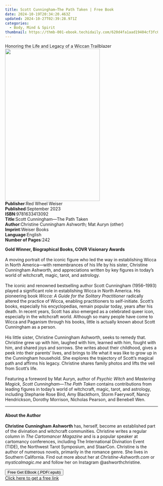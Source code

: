 ```yaml
---
title: Scott Cunningham—The Path Taken | Free Book
date: 2024-10-19T20:34:20.463Z
updated: 2024-10-27T02:39:28.971Z
categories:
  - Body, Mind & Spirit
thumbnail: https://thmb-001-ebook.techidaily.com/620d4fa1aad19404cf3fc032c9e25b46b55b8ce270b24db74e00d70c14dae71b.jpg
---
```

<main id="book-container">
  <div class="flex flex-col">
    <div class="book-brief flex-1 py-6 px-4 sm:p-6 md:py-10 md:px-8">
      <!-- brief-->
      <div class="book-brief-main">
        Honoring the Life and Legacy of a Wiccan Trailblazer
      </div>
    </div>
    <div
      class="book-meta-info flex-1 grid gap-4 col-start-1 col-end-3 row-start-1 sm:mb-6 sm:grid-cols-4 lg:gap-6 lg:col-start-2 lg:row-end-6 lg:row-span-6 lg:mb-0"
    >
      <div
        class="book-meta-info-left place-content-center mt-4 p-4 text-sm leading-6 col-start-2 col-span-2 dark:text-slate-400"
      >
        <img
          class="w-full h-500 object-cover rounded-lg sm:h-255 sm:col-span-2 lg:col-span-full"
          src="https://img-001-ebook.techidaily.com/315868efc87b7c67f697e6d84b89b13bb26cf5e72c163ea532868a639e7c9122.jpg"
          alt=""
          width="312"
          height="500"
        />
      </div>
      <div
        class="book-meta-info-right mt-2 col-start-1 row-start-2 col-span-3 self-center"
      >
        <!-- meta data  -->
        <div class="flex flex-col px-4 md:px-8">
          <div class="flex-1">
            <strong>Publisher</strong>:<span class="px-2"
              >Red Wheel Weiser</span
            >
          </div>
          <div class="flex-1">
            <strong>Published</strong>:<span class="px-2">September 2023</span>
          </div>
          <div class="flex-1">
            <strong>ISBN</strong>:<span class="px-2">9781633413092</span>
          </div>
          <div class="flex-1">
            <strong>Title</strong>:<span class="px-2"
              >Scott Cunningham—The Path Taken</span
            >
          </div>
          <div class="flex-1">
            <strong>Author</strong>:<span class="px-2"
              >Christine Cunningham Ashworth; Mat Auryn (other)</span
            >
          </div>
          <div class="flex-1">
            <strong>Imprint</strong>:<span class="px-2">Weiser Books</span>
          </div>
          <div class="flex-1">
            <strong>Language</strong>:<span class="px-2">English</span>
          </div>
          <div class="flex-1">
            <strong>Number of Pages</strong>:<span class="px-2">242</span>
          </div>
        </div>
      </div>
    </div>
    <div class="book-description flex-1 py-6 px-4 sm:p-6 md:py-10 md:px-8">
      <div class="book-description-main">
        <div accordion-content="" id="description">
          <p>
            <b>Gold Winner, Biographical Books, COVR Visionary Awards</b
            ><br /><br />
            A moving portrait of&nbsp;the iconic figure who led the way in
            establishing Wicca in North America—with remembrances of his life by
            his&nbsp;sister, Christine Cunningham Ashworth, and appreciations
            written by key figures in today’s world of witchcraft, magic, tarot,
            and astrology.<br /><br />
            The iconic and renowned bestselling author Scott Cunningham
            (1956–1993) played a significant role in establishing Wicca in North
            America. His pioneering book
            <i>Wicca: A Guide for the Solitary Practitioner </i>radically
            altered the practice of Wicca, enabling practitioners to
            self-initiate. Scott’s books, especially his encyclopedias, remain
            popular today, years after his death. In recent years, Scott has
            also emerged as a celebrated queer icon, especially in the
            witchcraft world. Although so many people have come to Wicca and
            Paganism through his books, little is actually known about Scott
            Cunningham as a person.<br />
            &nbsp;<br />
            His little sister, Christine Cunningham Ashworth, seeks to remedy
            that. Christine grew up with him, laughed with him, learned with
            him, fought with him, and shared joys and sorrows. She writes about
            their childhood, gives a peek into their parents’ lives, and brings
            to life what it was like to grow up in the Cunningham household. She
            explores the trajectory of Scott’s magical path and affirms his
            legacy. Christine shares family photos and lifts the veil from
            Scott’s life. &nbsp;&nbsp;&nbsp;&nbsp;<br />
            &nbsp;<br />
            Featuring a foreword by Mat Auryn, author of
            <i>Psychic Witch</i> and <i>Mastering Magick</i>,
            <i>Scott Cunningham—The Path Taken</i> contains contributions from
            leading figures in today’s world of witchcraft, magic, tarot, and
            astrology, including Stephanie Rose Bird, Amy Blackthorn, Storm
            Faerywolf, Nancy Hendrickson, Dorothy Morrison, Nicholas Pearson,
            and Benebell Wen.
          </p>
        </div>
        <div class="accordion-fader"></div>
      </div>
    </div>
    <div class="book-excerpts flex-1 py-6 px-4 sm:p-6 md:py-10 md:px-8">
      <!-- excerpts-->
      <div class="book-excerpts-main">
        <hr />
        <h4 class="placeholder placeholder-heading">
          <span>About the Author</span>
        </h4>
        <p>
          <b>Christine Cunningham Ashworth </b>has, herself, become an
          established part of the divination and witchcraft communities.
          Christine writes a regular column in
          <i>The Cartomancer Magazine</i> and is a popular speaker at cartomancy
          conferences, including The International Divination Event (TIDE), the
          Northwest Tarot Symposium, and StaarCon. Christine is the author of
          numerous novels, primarily in the romance genre. She lives in Southern
          California. Find out more about her at
          <i>Christine-Ashworth.com </i>or <i>mysticalmagic.me</i> and follow
          her on Instagram @ashworthchristine.
        </p>
      </div>
    </div>
    <div
      class="book-about-author flex-1 py-6 px-4 sm:p-6 md:py-10 md:px-8"
    ></div>
    <div class="book-free-get flex-1 py-6 px-4 sm:p-6 md:py-10 md:px-8">
      <button
        id="btn-free-get"
        class="bg-blue-500 hover:bg-blue-700 text-white font-bold py-2 px-4 rounded"
      >
        Free Get EBook (.PDF/.epub)
      </button>
      <div id="countdown-display" class="px-2 text-lg mt-2"></div>
      <a
        id="free-link"
        class="hidden bg-blue-500 hover:bg-blue-700 text-white font-bold py-2 px-4 rounded"
        href="https://www.ebooks.com/en-us/book/210780135/scott-cunningham-the-path-taken/christine-cunningham-ashworth/"
        target="_blank"
        >Click here to get a free link</a
      >
    </div>
    <script>
      let countdownTime = 0;
      let countdownInterval = null;
      document
        .getElementById('btn-free-get')
        .addEventListener('click', startCountdown);
      function startCountdown() {
        countdownTime = new Date().getTime() + 60000 * 3;
        countdownInterval = setInterval(updateCountdown, 1000);
        document.getElementById('btn-free-get').disabled = true;
        document
          .getElementById('btn-free-get')
          .classList.add('bg-gray-500', 'cursor-not-allowed');
      }
      function updateCountdown() {
        let currentTime = new Date().getTime();
        let timeLeft = countdownTime - currentTime;
        let secondsLeft = Math.floor(timeLeft / 1000);
        document.getElementById('countdown-display').innerHTML =
          `Remaining time: ${secondsLeft} seconds.`;
        if (secondsLeft <= 0) {
          clearInterval(countdownInterval);
          document.getElementById('btn-free-get').classList.add('hidden');
          document.getElementById('free-link').classList.remove('hidden');
          document.getElementById('countdown-display').innerHTML = '';
        }
      }
    </script>
  </div>
</main>

<ins class="adsbygoogle"
      style="display:block"
      data-ad-client="ca-pub-7571918770474297"
      data-ad-slot="8358498916"
      data-ad-format="auto"
      data-full-width-responsive="true"></ins>
    